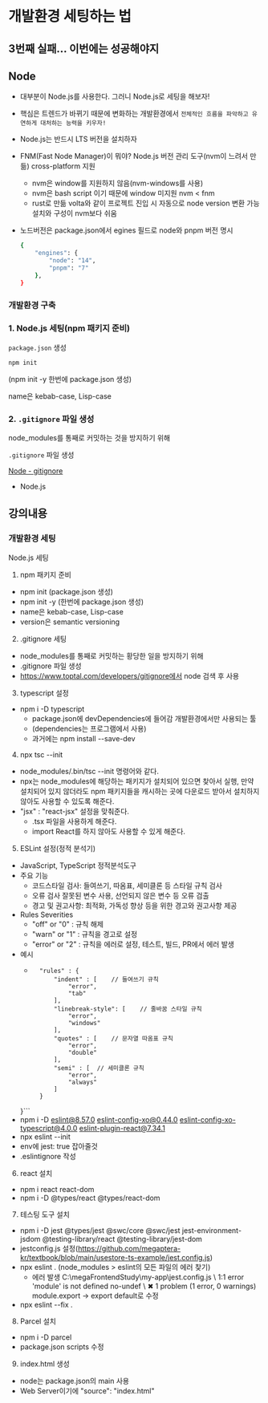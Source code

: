 # 개발환경 세팅하는 법
## 3번째 실패... 이번에는 성공해야지

## Node
 - 대부분이 Node.js를 사용한다. 그러니 Node.js로 세팅을 해보자!
 
 - 핵심은 트렌드가 바뀌기 때문에 변화하는 개발환경에서 `전체적인 흐름을 파악하고 유연하게 대처하는 능력을 키우자!`

 - Node.js는 반드시 LTS 버전을 설치하자

 - FNM(Fast Node Manager)이 뭐야?
    Node.js 버전 관리 도구(nvm이 느려서 만듦)
    cross-platform 지원
      - nvm은 window를 지원하지 않음(nvm-windows를 사용)
      - nvm은 bash script 이기 때문에 window 미지원
    nvm < fnm
      - rust로 만듦
    volta와 같이 프로젝트 진입 시 자동으로 node version 변환 가능
    설치와 구성이 nvm보다 쉬움

- 노드버전은 package.json에서 egines 필드로 node와 pnpm 버전 명시
    ```zsh
    {
        "engines": {
            "node": "14",
            "pnpm": "7"
        },
    }
    ```

### 개발환경 구축

### 1. Node.js 세팅(npm 패키지 준비)
 
 `package.json` 생성

 ```zsh
 npm init
 ```
 (npm init -y 한번에 package.json 생성)
 
 name은 kebab-case, Lisp-case

### 2. `.gitignore` 파일 생성
 
 node_modules를 통째로 커밋하는 것을 방지하기 위해
 
 `.gitignore` 파일 생성
 
 [Node - gitignore](https://www.toptal.com/developers/gitignore/api/node)



- Node.js

## 강의내용

### 개발환경 세팅
Node.js 세팅

1. npm 패키지 준비
- npm init (package.json 생성)
- npm init -y (한번에 package.json 생성)
- name은 kebab-case, Lisp-case
- version은 semantic versioning

2. .gitignore 세팅
- node_modules를 통째로 커밋하는 황당한 일을 방지하기 위해
- .gitignore 파일 생성
-  https://www.toptal.com/developers/gitignore에서 node 검색 후 사용

3. typescript 설정
- npm i -D typescript
    - package.json에 devDependencies에 들어감 개발환경에서만 사용되는 툴
    - (dependencies는 프로그램에서 사용)
    - 과거에는 npm install --save-dev

4. npx tsc --init
- node_modules/.bin/tsc --init 명령어와 같다.
- npx는 node_modules에 해당하는 패키지가 설치되어 있으면 찾아서 실행, 만약 설치되어 있지 않더라도 npm 패키지들을 캐시하는 곳에 다운로드 받아서 설치하지 않아도 사용할 수 있도록 해준다.
- "jsx" : "react-jsx" 설정을 맞춰준다.
    - .tsx 파일을 사용하게 해준다.
    - import React를 하지 않아도 사용할 수 있게 해준다.

5. ESLint 설정(정적 분석기)
- JavaScript, TypeScript 정적분석도구
- 주요 기능
    - 코드스타일 검사: 들여쓰기, 따옴표, 세미클론 등 스타일 규칙 검사
    - 오류 검사 잘못된 변수 사용, 선언되지 않은 변수 등 오류 검출
    - 경고 및 권고사항: 최적화, 가독성 향상 등을 위한 경고와 권고사항 제공
- Rules Severities
    - "off" or "0" : 규칙 해제
    - "warn" or "1" : 규칙을 경고로 설정
    - "error" or "2" : 규칙을 에러로 설정, 테스트, 빌드, PR에서 에러 발생
- 예시
    - ``` {
        "rules" : {
            "indent" : [    // 들여쓰기 규칙
                "error",
                "tab"
            ],
            "linebreak-style": [    // 줄바꿈 스타일 규칙
                "error",
                "windows"
            ],
            "quotes" : [    // 문자열 따옴표 규칙
                "error",
                "double"
            ],
            "semi" : [  // 세미클론 규칙
                "error",
                "always"
            ]
        }
    }```
- npm i -D eslint@8.57.0 eslint-config-xo@0.44.0 eslint-config-xo-typescript@4.0.0 eslint-plugin-react@7.34.1
- npx eslint --init
- env에 jest: true 잡아줄것
- .eslintignore 작성

6. react 설치
- npm i react react-dom
- npm i -D @types/react @types/react-dom

7. 테스팅 도구 설치
- npm i -D jest @types/jest @swc/core @swc/jest jest-environment-jsdom @testing-library/react @testing-library/jest-dom
- jestconfig.js 설정(https://github.com/megaptera-kr/textbook/blob/main/usestore-ts-example/jest.config.js)
- npx eslint . (node_modules > eslint의 모든 파일의 에러 찾기)
    - 에러 발생 C:\megaFrontendStudy\my-app\jest.config.js \ 1:1  error  'module' is not defined  no-undef \ ✖ 1 problem (1 error, 0 warnings) module.export -> export default로 수정
- npx eslint --fix .

8. Parcel 설치
- npm i -D parcel
- package.json scripts 수정

9. index.html 생성
- node는 package.json의 main 사용
- Web Server이기에 "source": "index.html"